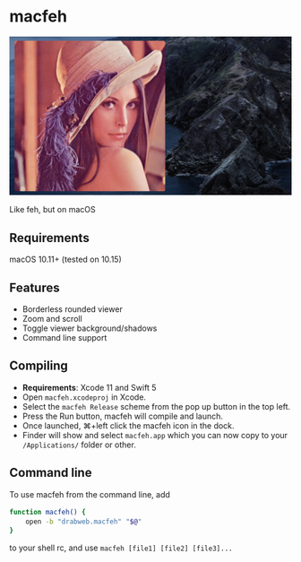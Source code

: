 # macfeh

![Screenshot](https://raw.githubusercontent.com/DrabWeb/macfeh/master/screenshot.png)

Like feh, but on macOS


## Requirements
macOS 10.11+ (tested on 10.15)


## Features
* Borderless rounded viewer
* Zoom and scroll
* Toggle viewer background/shadows
* Command line support

## Compiling
* **Requirements**: Xcode 11 and Swift 5
* Open `macfeh.xcodeproj` in Xcode.
* Select the `macfeh Release` scheme from the pop up button in the top left.
* Press the Run button, macfeh will compile and launch.
* Once launched, ⌘+left click the macfeh icon in the dock.
* Finder will show and select `macfeh.app` which you can now copy to your `/Applications/` folder or other.

## Command line
To use macfeh from the command line, add 

```bash
function macfeh() {
    open -b "drabweb.macfeh" "$@"
}
```

to your shell rc, and use `macfeh [file1] [file2] [file3]...`
